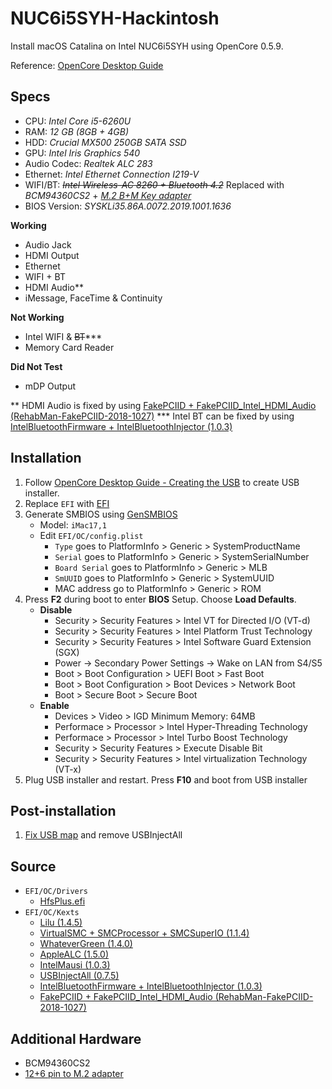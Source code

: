 # NUC6i5SYH-Hackintosh
Install macOS Catalina on Intel NUC6i5SYH using OpenCore 0.5.9.

Reference: [OpenCore Desktop Guide](https://dortania.github.io/OpenCore-Desktop-Guide/)

## Specs
- CPU: *Intel Core i5-6260U*
- RAM: *12 GB (8GB + 4GB)*
- HDD: *Crucial MX500 250GB SATA SSD*
- GPU: *Intel Iris Graphics 540*
- Audio Codec: *Realtek ALC 283*
- Ethernet: *Intel Ethernet Connection I219-V*
- WIFI/BT: ~~*Intel Wireless-AC 8260 + Bluetooth 4.2*~~ Replaced with *BCM94360CS2* + *[M.2 B+M Key adapter](https://imgur.com/LKzHL8V)*
- BIOS Version: *SYSKLi35.86A.0072.2019.1001.1636*

**Working**
- Audio Jack
- HDMI Output
- Ethernet
- WIFI + BT
- HDMI Audio**
- iMessage, FaceTime & Continuity

**Not Working**
- Intel WIFI & ~~BT~~***
- Memory Card Reader

**Did Not Test**
- mDP Output

** HDMI Audio is fixed by using [FakePCIID + FakePCIID_Intel_HDMI_Audio (RehabMan-FakePCIID-2018-1027)](https://github.com/RehabMan/OS-X-Fake-PCI-ID)
*** Intel BT can be fixed by using [IntelBluetoothFirmware + IntelBluetoothInjector (1.0.3)](https://github.com/zxystd/IntelBluetoothFirmware/releases)

## Installation
1. Follow [OpenCore Desktop Guide - Creating the USB](https://dortania.github.io/OpenCore-Desktop-Guide/installer-guide/) to create USB installer.
2. Replace `EFI` with [EFI](asdsa)
3. Generate SMBIOS using [GenSMBIOS](https://github.com/corpnewt/GenSMBIOS)
   - Model: `iMac17,1`
   - Edit `EFI/OC/config.plist`
     - `Type` goes to PlatformInfo > Generic > SystemProductName
     - `Serial` goes to PlatformInfo > Generic > SystemSerialNumber
     - `Board Serial` goes to PlatformInfo > Generic > MLB
     - `SmUUID` goes to PlatformInfo > Generic > SystemUUID
     - MAC address go to PlatformInfo > Generic > ROM
4. Press **F2** during boot to enter **BIOS** Setup. Choose **Load Defaults**.
   - **Disable**
     - Security > Security Features > Intel VT for Directed I/O (VT-d)
     - Security > Security Features > Intel Platform Trust Technology
     - Security > Security Features > Intel Software Guard Extension (SGX)
     - Power -> Secondary Power Settings -> Wake on LAN from S4/S5
     - Boot > Boot Configuration > UEFI Boot > Fast Boot
     - Boot > Boot Configuration > Boot Devices > Network Boot
     - Boot > Secure Boot > Secure Boot
   - **Enable**
     - Devices > Video > IGD Minimum Memory: 64MB
     - Performace > Processor > Intel Hyper-Threading Technology
     - Performace > Processor > Intel Turbo Boost Technology
     - Security > Security Features > Execute Disable Bit
     - Security > Security Features > Intel virtualization Technology (VT-x)
5. Plug USB installer and restart. Press **F10** and boot from USB installer

## Post-installation
1. [Fix USB map](https://dortania.github.io/USB-Map-Guide/intel-mapping/intel.html) and remove USBInjectAll

## Source
- `EFI/OC/Drivers`
  - [HfsPlus.efi](https://github.com/acidanthera/OcBinaryData/blob/master/Drivers/HfsPlus.efi)
- `EFI/OC/Kexts`
  - [Lilu (1.4.5)](https://github.com/acidanthera/Lilu/releases)
  - [VirtualSMC + SMCProcessor + SMCSuperIO (1.1.4)](https://github.com/acidanthera/VirtualSMC/releases)
  - [WhateverGreen (1.4.0)](https://github.com/acidanthera/WhateverGreen/releases)
  - [AppleALC (1.5.0)](https://github.com/acidanthera/AppleALC/releases)
  - [IntelMausi (1.0.3)](https://github.com/acidanthera/IntelMausi/releases)
  - [USBInjectAll (0.7.5)](https://github.com/Sniki/OS-X-USB-Inject-All/releases)
  - [IntelBluetoothFirmware + IntelBluetoothInjector (1.0.3)](https://github.com/zxystd/IntelBluetoothFirmware/releases)
  - [FakePCIID + FakePCIID_Intel_HDMI_Audio (RehabMan-FakePCIID-2018-1027)](https://github.com/RehabMan/OS-X-Fake-PCI-ID)

## Additional Hardware
- BCM94360CS2
- [12+6 pin to M.2 adapter](https://www.aliexpress.com/item/4000494260199.html)









